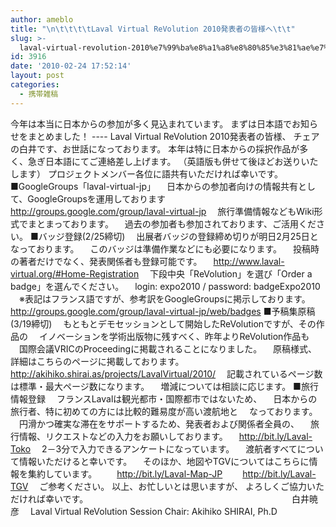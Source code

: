 ```yaml
---
author: ameblo
title: "\n\t\t\t\tLaval Virtual ReVolution 2010発表者の皆様へ\t\t"
slug: >-
  laval-virtual-revolution-2010%e7%99%ba%e8%a1%a8%e8%80%85%e3%81%ae%e7%9a%86%e6%a7%98%e3%81%b8
id: 3916
date: '2010-02-24 17:52:14'
layout: post
categories:
  - 携帯雑稿
---
```


今年は本当に日本からの参加が多く見込まれています。 まずは日本語でお知らせをまとめました！ ---- Laval Virtual ReVolution 2010発表者の皆様、 チェアの白井です、お世話になっております。 本年は特に日本からの採択作品が多く、急ぎ日本語にてご連絡差し上げます。 （英語版も併せて後ほどお送りいたします） プロジェクトメンバー各位に語共有いただければ幸いです。 ■GoogleGroups「laval-virtual-jp」 　日本からの参加者向けの情報共有として、GoogleGroupsを運用しております 　http://groups.google.com/group/laval-virtual-jp 　旅行準備情報などもWiki形式でまとまっております。 　過去の参加者も参加されております、ご活用ください。 ■バッジ登録(2/25締切) 　出展者バッジの登録締め切りが明日2月25日となっております。 　このバッジは準備作業などにも必要になります。 　投稿時の著者だけでなく、発表関係者も登録可能です。 　http://www.laval-virtual.org/#Home-Registration 　下段中央「ReVolution」を選び「Order a badge」を選んでください。 　login: expo2010 / password: badgeExpo2010 　※表記はフランス語ですが、参考訳をGoogleGroupsに掲示しております。 　http://groups.google.com/group/laval-virtual-jp/web/badges ■予稿集原稿(3/19締切) 　もともとデモセッションとして開始したReVolutionですが、その作品の 　イノベーションを学術出版物に残すべく、昨年よりReVolution作品も 　国際会議VRICのProceedingに掲載されることになりました。 　原稿様式、詳細はこちらのページに掲載しております。 　http://akihiko.shirai.as/projects/LavalVirtual/2010/ 　記載されているページ数は標準・最大ページ数になります。 　増減については相談に応じます。 ■旅行情報登録 　フランスLavalは観光都市・国際都市ではないため、 　日本からの旅行者、特に初めての方には比較的難易度が高い渡航地と 　なっております。 　円滑かつ確実な滞在をサポートするため、発表者および関係者全員の、 　旅行情報、リクエストなどの入力をお願いしております。 　http://bit.ly/Laval-Toko 　2－3分で入力できるアンケートになっています。 　渡航者すべてについて情報いただけると幸いです。 　そのほか、地図やTGVについてはこちらに情報を集約しています。 　　http://bit.ly/Laval-Map-JP 　　http://bit.ly/Laval-TGV 　ご参考ください。 以上、お忙しいとは思いますが、 よろしくご協力いただければ幸いです。 　　　　　　　　　　　　　　　　　　　　　　　白井暁彦 　Laval Virtual ReVolution Session Chair: Akihiko SHIRAI, Ph.D